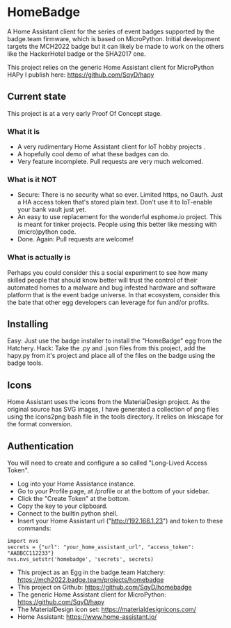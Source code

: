 # HomeBadge
A Home Assistant client for the series of event badges supported by the badge.team firmware, which is based on MicroPython. Initial development targets the MCH2022 badge but it can likely be made to work on the others like the HackerHotel badge or the SHA2017 one.

This project relies on the generic Home Assistant client for MicroPython HAPy I publish here: https://github.com/SqyD/hapy

## Current state
This project is at a very early Proof Of Concept stage.

### What it is
* A very rudimentary Home Assistant client for IoT hobby projects .
* A hopefully cool demo of what these badges can do.
* Very feature incomplete. Pull requests are very much welcomed.


### What is it NOT
* Secure: There is no security what so ever. Limited https, no Oauth. Just a HA access token that's stored plain text. Don't use it to IoT-enable your bank vault just yet.
* An easy to use replacement for the wonderful esphome.io project. This is meant for tinker projects. People using this better like messing with (micro)python code.
* Done. Again: Pull requests are welcome!

### What is actually is
Perhaps you could consider this a social experiment to see how many skilled people that should know better will trust the control of their automated homes to a malware and bug infested hardware and software platform that is the event badge universe. In that ecosystem, consider this the bate that other egg developers can leverage for fun and/or profits.

## Installing
Easy: Just use the badge installer to install the "HomeBadge" egg from the Hatchery.
Hack: Take the .py and .json files from this project, add the hapy.py from it's project and place all of the files on the badge using the badge tools.

## Icons
Home Assistant uses the icons from the MaterialDesign project. As the original source has SVG images, I have generated a collection of png files using the icons2png bash file in the tools directory. It relies on Inkscape for the format conversion. 

## Authentication
You will need to create and configure a so called "Long-Lived Access Token".
* Log into your Home Assistance instance.
* Go to your Profile page, at /profile or at the bottom of your sidebar.
* Click the "Create Token" at the bottom.
* Copy the key to your clipboard.
* Connect to the builtin python shell.
* Insert your Home Assistant url ("http://192.168.1.23") and token to these commands:
```
import nvs
secrets = {"url": "your_home_assistant_url", "access_token": "AABBCC112233"}
nvs.nvs_setstr('homebadge', 'secrets', secrets)
```

* This project as an Egg in the badge.team Hatchery: https://mch2022.badge.team/projects/homebadge
* This project on Github: https://github.com/SqyD/homebadge
* The generic Home Assistant client for MicroPython: https://github.com/SqyD/hapy
* The MaterialDesign icon set: https://materialdesignicons.com/
* Home Assistant: https://www.home-assistant.io/
